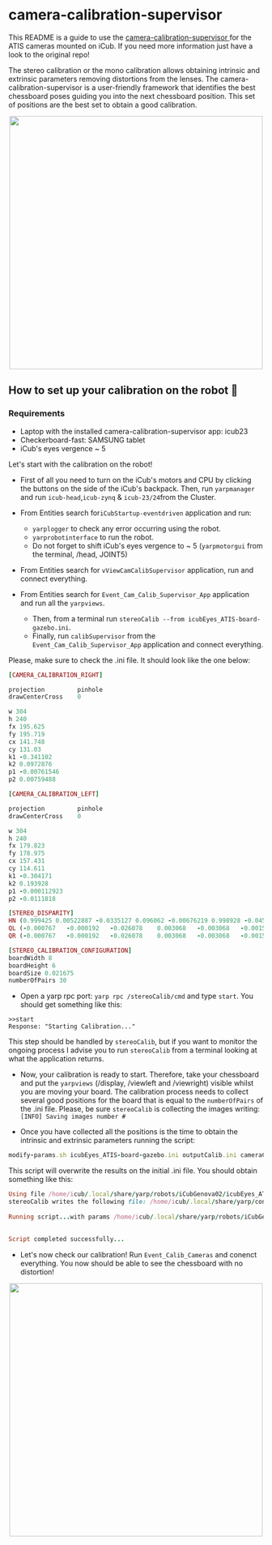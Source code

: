 # camera-calibration-supervisor

This README is a guide to use the [camera-calibration-supervisor
](https://github.com/robotology/camera-calibration-supervisor) for the ATIS cameras mounted on iCub. If you need more information just have a look to the original repo! 


The stereo calibration or the mono calibration allows obtaining intrinsic and extrinsic parameters removing distortions from the lenses. 
The camera-calibration-supervisor is a user-friendly framework that identifies the best chessboard poses guiding you into the next chessboard position. This set of positions are the best set to obtain a good calibration.  

 <p align="center">
    <img src="https://github.com/event-driven-robotics/camera-calibration-supervisor/blob/main/calibration.png" width="500">
 </p>


## How to set up your calibration on the robot 🤖

### Requirements
* Laptop with the installed camera-calibration-supervisor app: icub23
* Checkerboard-fast: SAMSUNG tablet
* iCub's eyes vergence ~ 5

Let's start with the calibration on the robot! 

* First of all you need to turn on the iCub's motors and CPU by clicking the buttons on the side of the iCub's backpack.
Then, run `yarpmanager` and run `icub-head`,`icub-zynq` & `icub-23/24`from the Cluster. 

* From Entities search for`iCubStartup-eventdriven` application and run:

  * `yarplogger` to check any error occurring using the robot. 
  * `yarprobotinterface` to run the robot. 
  * Do not forget to shift iCub's eyes vergence to ~ 5 (`yarpmotorgui` from the terminal, /head, JOINT5)

* From Entities search for `vViewCamCalibSupervisor` application, run and connect everything.


* From Entities search for `Event_Cam_Calib_Supervisor_App` application and run all the `yarpviews`. 
  * Then, from a terminal run `stereoCalib --from icubEyes_ATIS-board-gazebo.ini`. 
  * Finally, run `calibSupervisor` from the  `Event_Cam_Calib_Supervisor_App` application and connect everything. 
  
Please, make sure to check the .ini file. It should look like the one below:

```ruby
[CAMERA_CALIBRATION_RIGHT]

projection         pinhole
drawCenterCross    0

w 304
h 240
fx 195.625
fy 195.719
cx 141.748
cy 131.03
k1 -0.341102
k2 0.0972876
p1 -0.00761546
p2 0.00759488

[CAMERA_CALIBRATION_LEFT]

projection         pinhole
drawCenterCross    0

w 304
h 240
fx 179.823
fy 178.975
cx 157.431
cy 114.611
k1 -0.304171
k2 0.193928
p1 -0.000112923
p2 -0.0111818

[STEREO_DISPARITY]
HN (0.999425 0.00522887 -0.0335127 0.096062 -0.00676219 0.998928 -0.0458046 -0.0046386 0.0332373 0.0460048 0.998388 0.0465875 0 0 0 1)
QL (-0.000767	-0.000192	-0.026078	 0.003068	-0.003068	-0.001534	-0.000479	 0.043191)
QR (-0.000767	-0.000192	-0.026078	 0.003068	-0.003068	-0.001534	-0.000479	-0.043191)

[STEREO_CALIBRATION_CONFIGURATION]
boardWidth 8
boardHeight 6
boardSize 0.021675
numberOfPairs 30
```

* Open a yarp rpc port: `yarp rpc /stereoCalib/cmd`  and type `start`. You should get something like this: 
```
>>start
Response: "Starting Calibration..."
```
This step should be handled by `stereoCalib`, but if you want to monitor the ongoing process I advise you to run `stereoCalib` from a terminal looking at what the application returns. 
* Now, your calibration is ready to start. Therefore, take your chessboard and put the `yarpviews` (/display, /viewleft and /viewright) visible whilst you are moving your board. The calibration process needs to collect several good positions for the board that is equal to the `numberOfPairs` of the .ini file. Please, be sure `stereoCalib` is collecting the images writing:  `[INFO] Saving images number #`
 
* Once you have collected all the positions is the time to obtain the intrinsic and extrinsic parameters running the script: 
```ruby
modify-params.sh icubEyes_ATIS-board-gazebo.ini outputCalib.ini cameraCalibration
```
This script will overwrite the results on the initial .ini file. You should obtain something like this: 
```ruby
Using file /home/icub/.local/share/yarp/robots/iCubGenova02/icubEyes_ATIS-board-gazebo.ini
stereoCalib writes the following file: /home/icub/.local/share/yarp/contexts/cameraCalibration/outputCalib.ini
 
Running script...with params /home/icub/.local/share/yarp/robots/iCubGenova02/icubEyes_ATIS-board-gazebo.ini /home/icub/.local/share/yarp/contexts/cameraCalibration/outputCalib.ini cameraCalibration
 
 
Script completed successfully...
```

* Let's now check our calibration! Run `Event_Calib_Cameras` and conenct everything. You now should be able to see the chessboard with no distortion!

<p align="center">
    <img src="https://github.com/event-driven-robotics/camera-calibration-supervisor/blob/main/checkingcalibration.png" width="500">
 </p>



